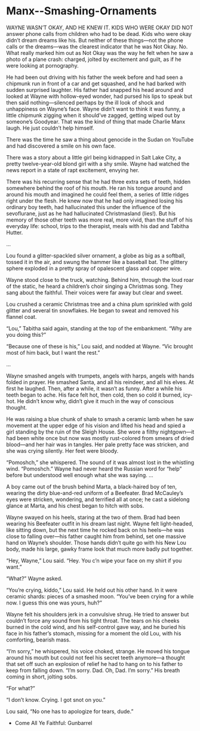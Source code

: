 # Manx--Smashing-Ornaments

  WAYNE WASN’T OKAY, AND HE KNEW IT. KIDS WHO WERE OKAY DID NOT answer phone calls from children who had to be dead. Kids who were okay didn’t dream dreams like his. But neither of these things—not the phone calls or the dreams—was the clearest indicator that he was Not Okay. No. What really marked him out as Not Okay was the way he felt when he saw a photo of a plane crash: charged, jolted by excitement and guilt, as if he were looking at pornography.

  He had been out driving with his father the week before and had seen a chipmunk run in front of a car and get squashed, and he had barked with sudden surprised laughter. His father had snapped his head around and looked at Wayne with hollow-eyed wonder, had pursed his lips to speak but then said nothing—silenced perhaps by the ill look of shock and unhappiness on Wayne’s face. Wayne didn’t want to think it was funny, a little chipmunk zigging when it should’ve zagged, getting wiped out by someone’s Goodyear. That was the kind of thing that made Charlie Manx laugh. He just couldn’t help himself.

  There was the time he saw a thing about genocide in the Sudan on YouTube and had discovered a smile on his own face.

  There was a story about a little girl being kidnapped in Salt Lake City, a pretty twelve-year-old blond girl with a shy smile. Wayne had watched the news report in a state of rapt excitement, envying her.

  There was his recurring sense that he had three extra sets of teeth, hidden somewhere behind the roof of his mouth. He ran his tongue around and around his mouth and imagined he could feel them, a series of little ridges right under the flesh. He knew now that he had only imagined losing his ordinary boy teeth, had hallucinated this under the influence of the sevoflurane, just as he had hallucinated Christmasland (lies!). But his memory of those other teeth was more real, more vivid, than the stuff of his everyday life: school, trips to the therapist, meals with his dad and Tabitha Hutter.

...

  Lou found a glitter-spackled silver ornament, a globe as big as a softball, tossed it in the air, and swung the hammer like a baseball bat. The glittery sphere exploded in a pretty spray of opalescent glass and copper wire.

  Wayne stood close to the truck, watching. Behind him, through the loud roar of the static, he heard a children’s choir singing a Christmas song. They sang about the faithful. Their voices were far away but clear and sweet.

  Lou crushed a ceramic Christmas tree and a china plum sprinkled with gold glitter and several tin snowflakes. He began to sweat and removed his flannel coat.

  “Lou,” Tabitha said again, standing at the top of the embankment. “Why are you doing this?”

  “Because one of these is his,” Lou said, and nodded at Wayne. “Vic brought most of him back, but I want the rest.”

...

  Wayne smashed angels with trumpets, angels with harps, angels with hands folded in prayer. He smashed Santa, and all his reindeer, and all his elves. At first he laughed. Then, after a while, it wasn’t as funny. After a while his teeth began to ache. His face felt hot, then cold, then so cold it burned, icy-hot. He didn’t know why, didn’t give it much in the way of conscious thought.

  He was raising a blue chunk of shale to smash a ceramic lamb when he saw movement at the upper edge of his vision and lifted his head and spied a girl standing by the ruin of the Sleigh House. She wore a filthy nightgown—it had been white once but now was mostly rust-colored from smears of dried blood—and her hair was in tangles. Her pale
pretty face was stricken, and she was crying silently. Her feet were bloody.

  “Pomoshch,” she whispered. The sound of it was almost lost in the whistling wind. “Pomoshch.” Wayne had never heard the Russian word for “help” before but understood well enough what she was saying.
...

  A boy came out of the brush behind Marta, a black-haired boy of ten, wearing the dirty blue-and-red uniform of a Beefeater. Brad McCauley’s eyes were stricken, wondering, and terrified all at once; he cast a sidelong glance at Marta, and his chest began to hitch with sobs.

  Wayne swayed on his heels, staring at the two of them. Brad had been wearing his Beefeater outfit in his dream last night. Wayne felt light-headed, like sitting down, but the next time he rocked back on his heels—he was close to falling over—his father caught him from behind, set one massive hand on Wayne’s shoulder. Those hands didn’t quite go with his New Lou body, made his large, gawky frame look that much more badly put together.

  “Hey, Wayne,” Lou said. “Hey. You c’n wipe your face on my shirt if you want.”

  “What?” Wayne asked.

  “You’re crying, kiddo,” Lou said. He held out his other hand. In it were ceramic shards: pieces of a smashed moon. “You’ve been crying for a while now. I guess this one was yours, huh?”

  Wayne felt his shoulders jerk in a convulsive shrug. He tried to answer but couldn’t force any sound from his tight throat. The tears on his cheeks burned in the cold wind, and his self-control gave way, and he buried his face in his father’s stomach, missing for a moment the old Lou, with his comforting, bearish mass.

  “I’m sorry,” he whispered, his voice choked, strange. He moved his tongue around his mouth but could not feel his secret teeth anymore—a thought that set off such an explosion of relief he had to hang on to his father to keep from falling down. “I’m sorry. Dad. Oh, Dad. I’m sorry.” His breath coming in short, jolting sobs.

  “For what?”

  “I don’t know. Crying. I got snot on you.”

  Lou said, “No one has to apologize for tears, dude.”

 - Come All Ye Faithful: Gunbarrel
